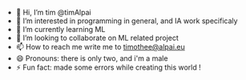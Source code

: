 - 👋 Hi, I’m tim @timAlpai
- 👀 I’m interested in programming in general, and IA work specificaly
- 🌱 I’m currently learning ML 
- 💞️ I’m looking to collaborate on ML related project
- 📫 How to reach me write me to timothee@alpai.eu
- 😄 Pronouns: there is only two, and i'm a male
- ⚡ Fun fact: made some errors while creating this world !


